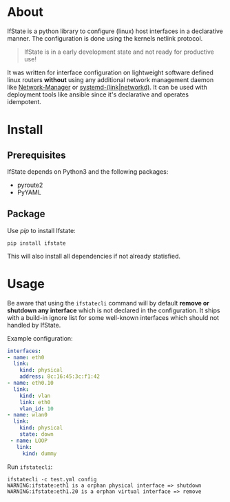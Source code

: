 # About

IfState is a python library to configure (linux) host interfaces in a declarative manner. The configuration is done using the kernels netlink protocol.

> IfState is in a early development state and not ready for productive use!

It was written for interface configuration on lightweight software defined linux routers **without**   using any additional network management daemon like [Network-Manager](https://gitlab.freedesktop.org/NetworkManager/NetworkManager) or [systemd-(link|networkd)](https://www.freedesktop.org/software/systemd/man/systemd-networkd.service.html). It can be used with deployment tools like ansible since it's declarative and operates idempotent.


# Install

## Prerequisites

IfState depends on Python3 and the following packages:
- pyroute2
- PyYAML


## Package

Use *pip* to install Ifstate:

```
pip install ifstate
```

This will also install all dependencies if not already statisfied.


# Usage

Be aware that using the `ifstatecli` command will by default **remove or shutdown any interface** which is not declared in the configuration. It ships with a build-in ignore list for some well-known interfaces which should not handled by IfState.

Example configuration:

```yaml
interfaces:
- name: eth0
  link:
    kind: physical
    address: 8c:16:45:3c:f1:42
- name: eth0.10
  link:
    kind: vlan
    link: eth0
    vlan_id: 10
- name: wlan0
  link:
    kind: physical
    state: down
 - name: LOOP
   link:
     kind: dummy
```

Run `ifstatecli`:

```
ifstatecli -c test.yml config
WARNING:ifstate:eth1 is a orphan physical interface => shutdown
WARNING:ifstate:eth1.20 is a orphan virtual interface => remove
```

